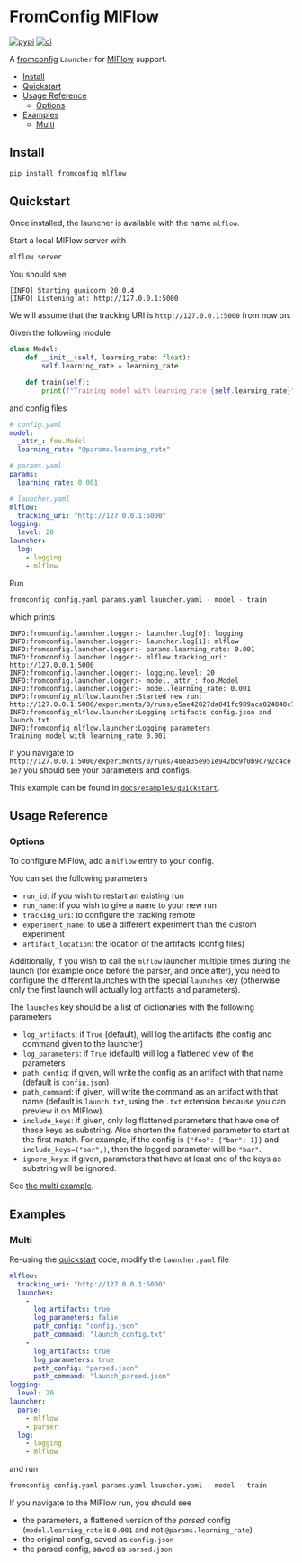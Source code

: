 # FromConfig MlFlow
[![pypi](https://img.shields.io/pypi/v/fromconfig-mlflow.svg)](https://pypi.python.org/pypi/fromconfig-mlflow)
[![ci](https://github.com/guillaumegenthial/fromconfig-mlflow/workflows/Continuous%20integration/badge.svg)](https://github.com/guillaumegenthial/fromconfig-mlflow/actions?query=workflow%3A%22Continuous+integration%22)

A [fromconfig](https://github.com/criteo/fromconfig) `Launcher` for [MlFlow](https://www.mlflow.org) support.

<!-- MarkdownTOC -->

- [Install](#install)
- [Quickstart](#quickstart)
- [Usage Reference](#usage-reference)
  - [Options](#options)
- [Examples](#examples)
  - [Multi](#multi)

<!-- /MarkdownTOC -->


<a id="install"></a>
## Install

```bash
pip install fromconfig_mlflow
```

<a id="quickstart"></a>
## Quickstart

Once installed, the launcher is available with the name `mlflow`.

Start a local MlFlow server with

```bash
mlflow server
```

You should see

```
[INFO] Starting gunicorn 20.0.4
[INFO] Listening at: http://127.0.0.1:5000
```

We will assume that the tracking URI is `http://127.0.0.1:5000` from now on.

Given the following module

```python
class Model:
    def __init__(self, learning_rate: float):
        self.learning_rate = learning_rate

    def train(self):
        print(f"Training model with learning_rate {self.learning_rate}")
```

and config files

```yaml
# config.yaml
model:
  _attr_: foo.Model
  learning_rate: "@params.learning_rate"

# params.yaml
params:
  learning_rate: 0.001

# launcher.yaml
mlflow:
  tracking_uri: "http://127.0.0.1:5000"
logging:
  level: 20
launcher:
  log:
    - logging
    - mlflow
```

Run

```bash
fromconfig config.yaml params.yaml launcher.yaml - model - train
```

which prints

```
INFO:fromconfig.launcher.logger:- launcher.log[0]: logging
INFO:fromconfig.launcher.logger:- launcher.log[1]: mlflow
INFO:fromconfig.launcher.logger:- params.learning_rate: 0.001
INFO:fromconfig.launcher.logger:- mlflow.tracking_uri: http://127.0.0.1:5000
INFO:fromconfig.launcher.logger:- logging.level: 20
INFO:fromconfig.launcher.logger:- model._attr_: foo.Model
INFO:fromconfig.launcher.logger:- model.learning_rate: 0.001
INFO:fromconfig_mlflow.launcher:Started new run: http://127.0.0.1:5000/experiments/0/runs/e5ae42827da041fc989aca024040c725
INFO:fromconfig_mlflow.launcher:Logging artifacts config.json and launch.txt
INFO:fromconfig_mlflow.launcher:Logging parameters
Training model with learning_rate 0.001
```

If you navigate to `http://127.0.0.1:5000/experiments/0/runs/40ea35e951e942bc9f0b9c792c4ce1e7` you should see your parameters and configs.

This example can be found in [`docs/examples/quickstart`](docs/examples/quickstart).

<a id="usage-reference"></a>
## Usage Reference

<a id="options"></a>
### Options

To configure MlFlow, add a `mlflow` entry to your config.

You can set the following parameters

- `run_id`: if you wish to restart an existing run
- `run_name`: if you wish to give a name to your new run
- `tracking_uri`: to configure the tracking remote
- `experiment_name`: to use a different experiment than the custom experiment
- `artifact_location`: the location of the artifacts (config files)

Additionally, if you wish to call the `mlflow` launcher multiple times during the launch (for example once before the parser, and once after), you need to configure the different launches with the special `launches` key (otherwise only the first launch will actually log artifacts and parameters).

The `launches` key should be a list of dictionaries with the following parameters

- `log_artifacts`: if `True` (default), will log the artifacts (the config and command given to the launcher)
- `log_parameters`: if `True` (default) will log a flattened view of the parameters
- `path_config`: if given, will write the config as an artifact with that name (default is `config.json`)
- `path_command`: if given, will write the command as an artifact with that name (default is `launch.txt`, using the `.txt` extension because you can preview it on MlFlow).
- `include_keys`: if given, only log flattened parameters that have one of these keys as substring. Also shorten the flattened parameter to start at the first match. For example, if the config is `{"foo": {"bar": 1}}` and `include_keys=("bar",)`, then the logged parameter will be `"bar"`.
- `ignore_keys`: if given, parameters that have at least one of the keys as substring will be ignored.

See [the multi example](#multi).


<a id="examples"></a>
## Examples

<a id="multi"></a>
### Multi

Re-using the [quickstart](#quickstart) code, modify the `launcher.yaml` file

```yaml
mlflow:
  tracking_uri: "http://127.0.0.1:5000"
  launches:
    -
      log_artifacts: true
      log_parameters: false
      path_config: "config.json"
      path_command: "launch_config.txt"
    -
      log_artifacts: true
      log_parameters: true
      path_config: "parsed.json"
      path_command: "launch_parsed.json"
logging:
  level: 20
launcher:
  parse:
    - mlflow
    - parser
  log:
    - logging
    - mlflow
```

and run

```bash
fromconfig config.yaml params.yaml launcher.yaml - model - train
```

If you navigate to the MlFlow run, you should see
- the parameters, a flattened version of the *parsed* config (`model.learning_rate` is `0.001` and not `@params.learning_rate`)
- the original config, saved as `config.json`
- the parsed config, saved as `parsed.json`
